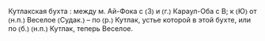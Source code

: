 ---
---

Кутлакская бухта
: между м. Ай-Фока с ⦅З⦆ и ⦅г.⦆ Караул-Оба с В; к ⦅Ю⦆ от ⦅н.п.⦆ Веселое ⦅Судак.⦆ – по ⦅р.⦆ Кутлак, устье которой в этой бухте, или по ⦅б.⦆ ⦅н.п.⦆ Кутлак, теперь Веселое.
